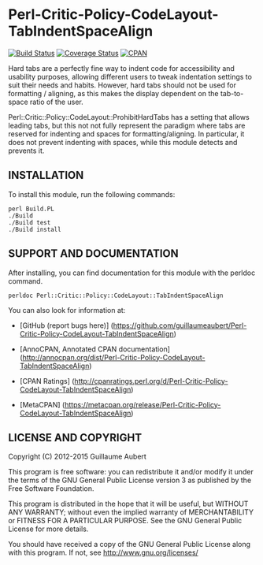 Perl-Critic-Policy-CodeLayout-TabIndentSpaceAlign
=================================================

[![Build Status](https://travis-ci.org/guillaumeaubert/Perl-Critic-Policy-CodeLayout-TabIndentSpaceAlign.svg?branch=master)](https://travis-ci.org/guillaumeaubert/Perl-Critic-Policy-CodeLayout-TabIndentSpaceAlign)
[![Coverage Status](https://coveralls.io/repos/guillaumeaubert/Perl-Critic-Policy-CodeLayout-TabIndentSpaceAlign/badge.svg?branch=master)](https://coveralls.io/r/guillaumeaubert/Perl-Critic-Policy-CodeLayout-TabIndentSpaceAlign?branch=master)
[![CPAN](https://img.shields.io/cpan/v/Perl-Critic-Policy-CodeLayout-TabIndentSpaceAlign.svg)](https://metacpan.org/release/Perl-Critic-Policy-CodeLayout-TabIndentSpaceAlign)

Hard tabs are a perfectly fine way to indent code for accessibility and
usability purposes, allowing different users to tweak indentation settings to
suit their needs and habits. However, hard tabs should not be used for
formatting / aligning, as this makes the display dependent on the tab-to-space
ratio of the user.

Perl::Critic::Policy::CodeLayout::ProhibitHardTabs has a setting that allows
leading tabs, but this not not fully represent the paradigm where tabs are
reserved for indenting and spaces for formatting/aligning. In particular, it
does not prevent indenting with spaces, while this module detects and prevents
it.


INSTALLATION
------------

To install this module, run the following commands:

	perl Build.PL
	./Build
	./Build test
	./Build install


SUPPORT AND DOCUMENTATION
-------------------------

After installing, you can find documentation for this module with the
perldoc command.

	perldoc Perl::Critic::Policy::CodeLayout::TabIndentSpaceAlign


You can also look for information at:

 * [GitHub (report bugs here)]
   (https://github.com/guillaumeaubert/Perl-Critic-Policy-CodeLayout-TabIndentSpaceAlign)

 * [AnnoCPAN, Annotated CPAN documentation]
   (http://annocpan.org/dist/Perl-Critic-Policy-CodeLayout-TabIndentSpaceAlign)

 * [CPAN Ratings]
   (http://cpanratings.perl.org/d/Perl-Critic-Policy-CodeLayout-TabIndentSpaceAlign)

 * [MetaCPAN]
   (https://metacpan.org/release/Perl-Critic-Policy-CodeLayout-TabIndentSpaceAlign)


LICENSE AND COPYRIGHT
---------------------

Copyright (C) 2012-2015 Guillaume Aubert

This program is free software: you can redistribute it and/or modify it under
the terms of the GNU General Public License version 3 as published by the Free
Software Foundation.

This program is distributed in the hope that it will be useful, but WITHOUT ANY
WARRANTY; without even the implied warranty of MERCHANTABILITY or FITNESS FOR A
PARTICULAR PURPOSE. See the GNU General Public License for more details.

You should have received a copy of the GNU General Public License along with
this program. If not, see http://www.gnu.org/licenses/

